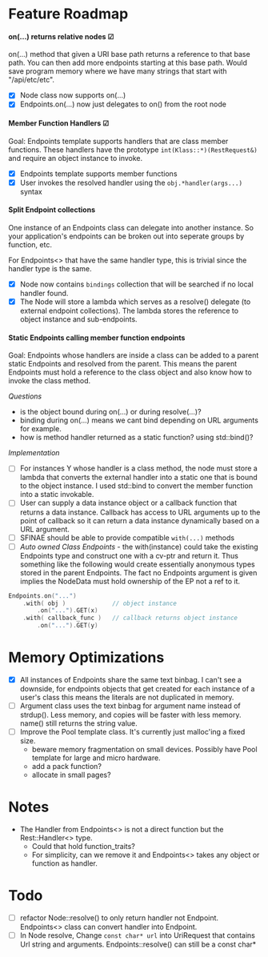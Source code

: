 
# Feature Roadmap

#### on(...) returns relative nodes &#9745;
on(...) method that given a URI base path returns a reference to that base path. You
can then add more endpoints starting at this base path. Would save program memory 
where we have many strings that start with "/api/etc/etc".
- [x] Node class now supports on(...)
- [x] Endpoints.on(...) now just delegates to on() from the root node

#### Member Function Handlers &#9745;
Goal: Endpoints template supports handlers that are class member functions. These 
handlers have the prototype `int(Klass::*)(RestRequest&)` and require an object 
instance to invoke.
- [x] Endpoints template supports member functions
- [x] User invokes the resolved handler using the `obj.*handler(args...)` syntax

#### Split Endpoint collections
One instance of an Endpoints class can delegate into another instance. So your
application's endpoints can be broken out into seperate groups by function, etc.

For Endpoints<> that have the same handler type, this is trivial since the handler 
type is the same.
- [x] Node now contains `bindings` collection that will be searched if no local 
handler found.
- [x] The Node will store a lambda which serves as a resolve() delegate (to external 
endpoint collections). The lambda stores the reference to object instance and sub-endpoints.

#### Static Endpoints calling member function endpoints
Goal: Endpoints whose handlers are inside a class can be added to a parent static Endpoints
and resolved from the parent. This means the parent Endpoints must hold a reference
to the class object and also know how to invoke the class method.

*Questions*
- is the object bound during on(...) or during resolve(...)?
- binding during on(...) means we cant bind depending on URL arguments for example.
- how is method handler returned as a static function? using std::bind()?

*Implementation*
- [ ] For instances Y whose handler is a class method, the node must store a lambda that 
converts the external handler into a static one that is bound to the object instance.
I used std::bind to convert the member function into a static invokable.
- [ ] User can supply a data instance object or a callback function that returns a data 
instance. Callback has access to URL arguments up to the point of callback so it can 
return a data instance dynamically based on a URL argument.
- [ ] SFINAE should be able to provide compatible `with(...)` methods
- [ ] _Auto owned Class Endpoints_ - the with(instance) could take the existing Endpoints 
type and construct one with a cv-ptr and return it. Thus something like the following 
would create essentially anonymous types stored in the parent Endpoints. The fact no 
Endpoints argument is given implies the NodeData must hold ownership of the EP not a ref 
to it. 
```cpp
Endpoints.on("...")
    .with( obj )             // object instance
        .on("...").GET(x)
    .with( callback_func )   // callback returns object instance
        .on("...").GET(y)
```

# Memory Optimizations
- [x] All instances of Endpoints share the same text binbag. I can't see a downside, for endpoints objects that get created for each instance of a user's class this means the literals are not duplicated in memory.
- [ ] Argument class uses the text binbag for argument name instead of strdup(). Less memory, and copies will be faster with less memory. name() still returns the string value.
- [ ] Improve the Pool template class. It's currently just malloc'ing a fixed size.
    - beware memory fragmentation on small devices. Possibly have Pool template for large and micro hardware.
    - add a pack function?
    - allocate in small pages?
    
# Notes
- The Handler from Endpoints<> is not a direct function but the Rest::Handler<> type.
    - Could that hold function_traits?
    - For simplicity, can we remove it and Endpoints<> takes any object or function as handler.

# Todo
- [ ] refactor Node::resolve() to only return handler not Endpoint. Endpoints<> class can convert handler into Endpoint.
- [ ] In Node resolve, Change `const char* url` into UriRequest that contains Url string and arguments. Endpoints::resolve() can still be a const char*